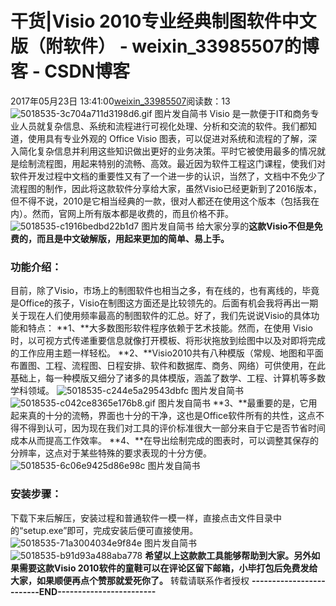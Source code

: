 # 干货|Visio 2010专业经典制图软件中文版（附软件） - weixin_33985507的博客 - CSDN博客
2017年05月23日 13:41:00[weixin_33985507](https://me.csdn.net/weixin_33985507)阅读数：13
![5018535-3c704a711d3198d6.gif](https://upload-images.jianshu.io/upload_images/5018535-3c704a711d3198d6.gif)
图片发自简书
Visio 是一款便于IT和商务专业人员就复杂信息、系统和流程进行可视化处理、分析和交流的软件。我们都知道，使用具有专业外观的 Office Visio 图表，可以促进对系统和流程的了解，深入简化复杂信息并利用这些知识做出更好的业务决策。平时它被使用最多的情况就是绘制流程图，用起来特别的流畅、高效。最近因为软件工程这门课程，使我们对软件开发过程中文档的重要性又有了一个进一步的认识，当然了，文档中不免少了流程图的制作，因此将这款软件分享给大家，虽然Visio已经更新到了2016版本，但不得不说，2010是它相当经典的一款，很对人都还在使用这个版本（包括我在内）。然而，官网上所有版本都是收费的，而且价格不菲。
![5018535-c1916bedbd22b1d7](https://upload-images.jianshu.io/upload_images/5018535-c1916bedbd22b1d7)
图片发自简书
给大家分享的**这款Visio不但是免费的，而且是中文破解版，用起来更加的简单、易上手。**
### 功能介绍：
目前，除了Visio，市场上的制图软件也相当之多，有在线的，也有离线的，毕竟是Office的孩子，Visio在制图这方面还是比较领先的。后面有机会我将再出一期关于现在人们使用频率最高的制图软件的汇总。好了，我们先说说Visio的具体功能和特点：
**1、**大多数图形软件程序依赖于艺术技能。然而，在使用 Visio 时，以可视方式传递重要信息就像打开模板、将形状拖放到绘图中以及对即将完成的工作应用主题一样轻松。
**2、**Visio2010共有八种模版（常规、地图和平面布置图、工程、流程图、日程安排、软件和数据库、商务、网络）可供使用，在此基础上，每一种模版又细分了诸多的具体模版，涵盖了数学、工程、计算机等多数学科领域。
![5018535-c244e5a29543dbfc](https://upload-images.jianshu.io/upload_images/5018535-c244e5a29543dbfc)
图片发自简书
![5018535-c042ce8365e176b8.gif](https://upload-images.jianshu.io/upload_images/5018535-c042ce8365e176b8.gif)
图片发自简书
**3、**最重要的是，它用起来真的十分的流畅，界面也十分的干净，这也是Office软件所有的共性，这点不得不得到认可，因为现在我们对工具的评价标准很大一部分来自于它是否节省时间成本从而提高工作效率。
**4、**在导出绘制完成的图表时，可以调整其保存的分辨率，这点对于某些特殊的要求表现的十分方便。
![5018535-6c06e9425d86e98c](https://upload-images.jianshu.io/upload_images/5018535-6c06e9425d86e98c)
图片发自简书
### 安装步骤：
下载下来后解压，安装过程和普通软件一模一样，直接点击文件目录中的“setup.exe”即可，完成安装后便可直接使用。
![5018535-71a3004034e9f84e](https://upload-images.jianshu.io/upload_images/5018535-71a3004034e9f84e)
图片发自简书
![5018535-b91d93a488aba778](https://upload-images.jianshu.io/upload_images/5018535-b91d93a488aba778)
****希望以上这款款工具能够帮助到大家。另外如果需要这款Visio 2010软件的童鞋可以在评论区留下邮箱，小毕打包后免费发给大家，如果顺便再点个赞那就爱死你了。****
转载请联系作者授权
****-------------------------END------------------------****
